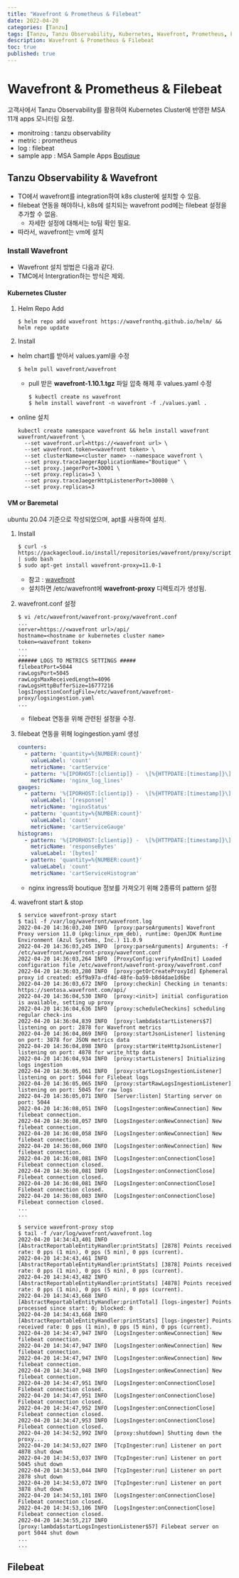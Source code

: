 ```yaml
---
title: "Wavefront & Prometheus & Filebeat"
date: 2022-04-20
categories: [Tanzu]
tags: [Tanzu, Tanzu Observability, Kubernetes, Wavefront, Prometheus, Filebeat]
description: Wavefront & Prometheus & Filebeat
toc: true
published: true
---
```


# Wavefront & Prometheus & Filebeat

고객사에서 Tanzu Observability를 활용하여 Kubernetes Cluster에 반영한 MSA 11개 apps 모니터링 요청.    

  * monitroing : tanzu observability
  * metric : prometheus
  * log : filebeat
  * sample app : MSA Sample Apps [Boutique](https://github.com/GoogleCloudPlatform/microservices-demo)

## Tanzu Observability & Wavefront

* TO에서 wavefront를 integration하여 k8s cluster에 설치할 수 있음.
* filebeat 연동을 해야하나, k8s에 설치되는 wavefront pod에는 filebeat 설정을 추가할 수 없음.
    * 자세한 설정에 대해서는 to팀 확인 필요.
* 따라서, wavefront는 vm에 설치

### Install Wavefront

* Wavefront 설치 방법은 다음과 같다.
* TMC에서 Intergration하는 방식은 제외.

#### Kubernetes Cluster

1. Helm Repo Add

    ```console
    $ helm repo add wavefront https://wavefronthq.github.io/helm/ && helm repo update
    ```
1. Install

  * helm chart를 받아서 values.yaml을 수정
    ```console
    $ helm pull wavefront/wavefront
    ```
    * pull 받은 **wavefront-1.10.1.tgz** 파일 압축 해제 후 values.yaml 수정

        ```console
        $ kubectl create ns wavefront
        $ helm install wavefront -n wavefront -f ./values.yaml .
        ```
  * online 설치

    ```console
    kubectl create namespace wavefront && helm install wavefront wavefront/wavefront \
      --set wavefront.url=https://<wavefront url> \
      --set wavefront.token=<wavefront token> \
      --set clusterName=<cluster name> --namespace wavefront \
      --set proxy.traceJaegerApplicationName="Boutique" \
      --set proxy.jaegerPort=30001 \
      --set proxy.replicas=3 \
      --set proxy.traceJaegerHttpListenerPort=30080 \
      --set proxy.replicas=3
    ```

#### VM or Baremetal

ubuntu 20.04 기준으로 작성되었으며, apt를 사용하여 설치.

1. Install

    ```console
    $ curl -s https://packagecloud.io/install/repositories/wavefront/proxy/script.deb.sh | sudo bash
    $ sudo apt-get install wavefront-proxy=11.0-1
    ```
    * 참고 : [wavefront](https://packagecloud.io/wavefront/proxy)
    * 설치하면 /etc/wavefront에 **wavefront-proxy** 디렉토리가 생성됨.

1. wavefront.conf 설정

    ```console
    $ vi /etc/wavefront/wavefront-proxy/wavefront.conf
    ...
    server=https://<wavefront url>/api/
    hostname=<hostname or kubernetes cluster name>
    token=<wavefront token>
    ...
    ...
    ###### LOGS TO METRICS SETTINGS #####
    filebeatPort=5044
    rawLogsPort=5045
    rawLogsMaxReceivedLength=4096
    rawLogsHttpBufferSize=16777216
    logsIngestionConfigFile=/etc/wavefront/wavefront-proxy/logsingestion.yaml
    ...
    ```
    * filebeat 연동을 위해 관련된 설정을 수정.

1. filebeat 연동을 위해 logingestion.yaml 생성

    ```yaml
    counters:
      - pattern: 'quantity=%{NUMBER:count}'
        valueLabel: 'count'
        metricName: 'cartService'
      - pattern: '%{IPORHOST:[clientip]} -  \[%{HTTPDATE:[timestamp]}\] \"%{WORD:[method]} %{DATA:[request]} HTTP/%{NUMBER:[http_version]}\" %{NUMBER:[response]} (?:%{NUMBER:[bytes]}|-)( \"%{DATA:[referrer]}\")( \"%{DATA:[agent]}\")'
        metricName: 'nginx_log_lines'
    gauges:
      - pattern: '%{IPORHOST:[clientip]} -  \[%{HTTPDATE:[timestamp]}\] \"%{WORD:[method]} %{DATA:[request]} HTTP/%{NUMBER:[http_version]}\" %{NUMBER:[response]} (?:%{NUMBER:[bytes]}|-)( \"%{DATA:[referrer]}\")( \"%{DATA:[agent]}\")'
        valueLabel: '[response]'
        metricName: 'nginxStatus'
      - pattern: 'quantity=%{NUMBER:count}'
        valueLabel: 'count'
        metricName: 'cartServiceGauge'
    histograms:
      - pattern: '%{IPORHOST:[clientip]} -  \[%{HTTPDATE:[timestamp]}\] \"%{WORD:[method]} %{DATA:[request]} HTTP/%{NUMBER:[http_version]}\" %{NUMBER:[response]} (?:%{NUMBER:[bytes]}|-)( \"%{DATA:[referrer]}\")( \"%{DATA:[agent]}\")'
        metricName: 'responseBytes'
        valueLabel: '[bytes]'
      - pattern: 'quantity=%{NUMBER:count}'
        valueLabel: 'count'
        metricName: 'cartServiceHistogram'
    ```
    * nginx ingress와 boutique 정보를 가져오기 위해 2종류의 pattern 설정

1. wavefront start & stop

    ```console
    $ service wavefront-proxy start
    $ tail -f /var/log/wavefront/wavefront.log
    2022-04-20 14:36:03,240 INFO  [proxy:parseArguments] Wavefront Proxy version 11.0 (pkg:linux_rpm_deb), runtime: OpenJDK Runtime Environment (Azul Systems, Inc.) 11.0.9
    2022-04-20 14:36:03,245 INFO  [proxy:parseArguments] Arguments: -f /etc/wavefront/wavefront-proxy/wavefront.conf
    2022-04-20 14:36:03,264 INFO  [ProxyConfig:verifyAndInit] Loaded configuration file /etc/wavefront/wavefront-proxy/wavefront.conf
    2022-04-20 14:36:03,280 INFO  [proxy:getOrCreateProxyId] Ephemeral proxy id created: e5f9a97a-df4d-48fe-ba59-b8d4dae1d6be
    2022-04-20 14:36:03,672 INFO  [proxy:checkin] Checking in tenants: https://sentosa.wavefront.com/api/
    2022-04-20 14:36:04,530 INFO  [proxy:<init>] initial configuration is available, setting up proxy
    2022-04-20 14:36:04,636 INFO  [proxy:scheduleCheckins] scheduling regular check-ins
    2022-04-20 14:36:04,839 INFO  [proxy:lambda$startListeners$7] listening on port: 2878 for Wavefront metrics
    2022-04-20 14:36:04,869 INFO  [proxy:startJsonListener] listening on port: 3878 for JSON metrics data
    2022-04-20 14:36:04,898 INFO  [proxy:startWriteHttpJsonListener] listening on port: 4878 for write_http data
    2022-04-20 14:36:04,934 INFO  [proxy:startListeners] Initializing logs ingestion
    2022-04-20 14:36:05,061 INFO  [proxy:startLogsIngestionListener] listening on port: 5044 for Filebeat logs
    2022-04-20 14:36:05,065 INFO  [proxy:startRawLogsIngestionListener] listening on port: 5045 for raw logs
    2022-04-20 14:36:05,071 INFO  [Server:listen] Starting server on port: 5044
    2022-04-20 14:36:08,051 INFO  [LogsIngester:onNewConnection] New filebeat connection.
    2022-04-20 14:36:08,057 INFO  [LogsIngester:onNewConnection] New filebeat connection.
    2022-04-20 14:36:08,058 INFO  [LogsIngester:onNewConnection] New filebeat connection.
    2022-04-20 14:36:08,060 INFO  [LogsIngester:onNewConnection] New filebeat connection.
    2022-04-20 14:36:08,081 INFO  [LogsIngester:onConnectionClose] Filebeat connection closed.
    2022-04-20 14:36:08,081 INFO  [LogsIngester:onConnectionClose] Filebeat connection closed.
    2022-04-20 14:36:08,081 INFO  [LogsIngester:onConnectionClose] Filebeat connection closed.
    2022-04-20 14:36:08,083 INFO  [LogsIngester:onConnectionClose] Filebeat connection closed.
    ...
    ...

    $ service wavefront-proxy stop
    $ tail -f /var/log/wavefront/wavefront.log
    2022-04-20 14:34:43,401 INFO  [AbstractReportableEntityHandler:printStats] [2878] Points received rate: 0 pps (1 min), 0 pps (5 min), 0 pps (current).
    2022-04-20 14:34:43,461 INFO  [AbstractReportableEntityHandler:printStats] [3878] Points received rate: 0 pps (1 min), 0 pps (5 min), 0 pps (current).
    2022-04-20 14:34:43,482 INFO  [AbstractReportableEntityHandler:printStats] [4878] Points received rate: 0 pps (1 min), 0 pps (5 min), 0 pps (current).
    2022-04-20 14:34:43,668 INFO  [AbstractReportableEntityHandler:printTotal] [logs-ingester] Points processed since start: 0; blocked: 0
    2022-04-20 14:34:43,668 INFO  [AbstractReportableEntityHandler:printStats] [logs-ingester] Points received rate: 0 pps (1 min), 0 pps (5 min), 0 pps (current).
    2022-04-20 14:34:47,947 INFO  [LogsIngester:onNewConnection] New filebeat connection.
    2022-04-20 14:34:47,947 INFO  [LogsIngester:onNewConnection] New filebeat connection.
    2022-04-20 14:34:47,947 INFO  [LogsIngester:onNewConnection] New filebeat connection.
    2022-04-20 14:34:47,948 INFO  [LogsIngester:onNewConnection] New filebeat connection.
    2022-04-20 14:34:47,951 INFO  [LogsIngester:onConnectionClose] Filebeat connection closed.
    2022-04-20 14:34:47,951 INFO  [LogsIngester:onConnectionClose] Filebeat connection closed.
    2022-04-20 14:34:47,952 INFO  [LogsIngester:onConnectionClose] Filebeat connection closed.
    2022-04-20 14:34:47,953 INFO  [LogsIngester:onConnectionClose] Filebeat connection closed.
    2022-04-20 14:34:52,992 INFO  [proxy:shutdown] Shutting down the proxy...
    2022-04-20 14:34:53,027 INFO  [TcpIngester:run] Listener on port 4878 shut down
    2022-04-20 14:34:53,037 INFO  [TcpIngester:run] Listener on port 5045 shut down
    2022-04-20 14:34:53,044 INFO  [TcpIngester:run] Listener on port 2878 shut down
    2022-04-20 14:34:53,072 INFO  [TcpIngester:run] Listener on port 3878 shut down
    2022-04-20 14:34:53,101 INFO  [LogsIngester:onConnectionClose] Filebeat connection closed.
    2022-04-20 14:34:53,106 INFO  [LogsIngester:onConnectionClose] Filebeat connection closed.
    2022-04-20 14:34:55,217 INFO  [proxy:lambda$startLogsIngestionListener$57] Filebeat server on port 5044 shut down
    ...
    ...
    ```

## Filebeat
